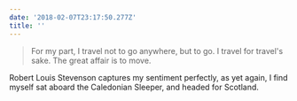 ```yaml
---
date: '2018-02-07T23:17:50.277Z'
title: ''
---
```

> For my part, I travel not to go anywhere, but to go. I travel for travel's sake. The great affair is to move.

Robert Louis Stevenson captures my sentiment perfectly, as yet again, I find myself sat aboard the Caledonian Sleeper, and headed for Scotland.
